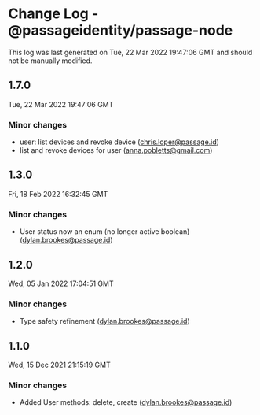 # Change Log - @passageidentity/passage-node

This log was last generated on Tue, 22 Mar 2022 19:47:06 GMT and should not be manually modified.

<!-- Start content -->

## 1.7.0

Tue, 22 Mar 2022 19:47:06 GMT

### Minor changes

- user: list devices and revoke device (chris.loper@passage.id)
- list and revoke devices for user (anna.pobletts@gmail.com)

## 1.3.0

Fri, 18 Feb 2022 16:32:45 GMT

### Minor changes

- User status now an enum (no longer active boolean) (dylan.brookes@passage.id)

## 1.2.0

Wed, 05 Jan 2022 17:04:51 GMT

### Minor changes

- Type safety refinement (dylan.brookes@passage.id)

## 1.1.0

Wed, 15 Dec 2021 21:15:19 GMT

### Minor changes

- Added User methods: delete, create (dylan.brookes@passage.id)

